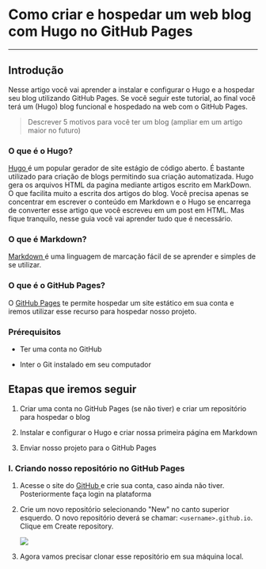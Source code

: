 # Como criar e hospedar um web blog com Hugo no GitHub Pages

---

## Introdução

Nesse artigo você vai aprender a instalar e configurar o Hugo e a hospedar seu blog utilizando GitHub Pages. Se você seguir este tutorial, ao final você terá um (Hugo) blog funcional e hospedado na web com o GitHub Pages.

> Descrever 5 motivos para você ter um blog (ampliar em um artigo maior no futuro)

### O que é o Hugo?

[Hugo ](https://gohugo.io/) é um popular gerador de site estágio de código aberto. É bastante utilizado para criação de blogs permitindo sua criação automatizada. Hugo gera os arquivos HTML da pagina mediante artigos escrito em MarkDown. O que facilita muito a escrita dos artigos do blog. Você precisa apenas se concentrar em escrever o conteúdo em Markdown e o Hugo se encarrega de converter esse artigo que você escreveu em um post em HTML. Mas fique tranquilo, nesse guia você vai aprender tudo que é necessário.

### O que é Markdown?

[Markdown ](https://www.markdownguide.org/) é uma linguagem de marcação fácil de se aprender e simples de se utilizar. 

### O que é o GitHub Pages?

O [GitHub Pages](https://pages.github.com/) te permite hospedar um site estático em sua conta e iremos utilizar esse recurso para hospedar nosso projeto.

### Prérequisitos

- Ter uma conta no GitHub

- Inter o Git instalado em seu computador

## Etapas que iremos seguir

1. Criar uma conta no GitHub Pages (se não tiver) e criar um repositório para hospedar o blog

2. Instalar e configurar o Hugo e criar nossa primeira página em Markdown

3. Enviar nosso projeto para o GitHub Pages

### I. Criando nosso repositório no GitHub Pages

1. Acesse o site do [GitHub ](https://github.com/) e crie sua conta, caso ainda não tiver. Posteriormente faça login na plataforma

2. Crie um novo repositório selecionando "New" no canto superior esquerdo. O novo repositório deverá se chamar: `<username>.github.io`.  Clique em Create repository.
   
   ![](C:\Users\thiagogmta\thiagogmta\02.png)

3. Agora vamos precisar clonar esse repositório em sua máquina local.
